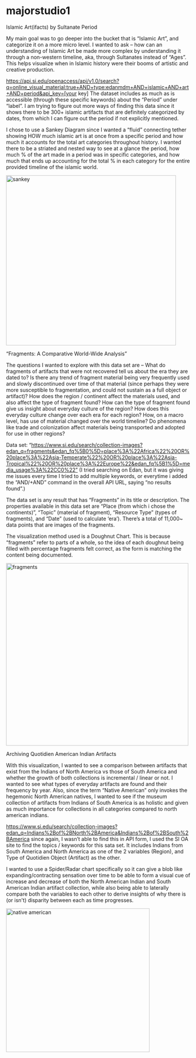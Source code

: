 # majorstudio1

Islamic Art(ifacts) by Sultanate Period

My main goal was to go deeper into the bucket that is “Islamic Art”, and categorize it on a more micro level. I wanted to ask – how can an understanding of Islamic Art be made more complex by understanding it through a non-western timeline, aka, through Sultanates instead of “Ages”. This helps visualize when in Islamic history were their booms of artistic and creative production.

https://api.si.edu/openaccess/api/v1.0/search?q=online_visual_material:true+AND+type:edanmdm+AND+islamic+AND+art+AND+period&api_key=[your key]
The dataset includes as much as is accessible (through these specific keywords) about the “Period” under “label”. I am trying to figure out more ways of finding this data since it shows there to be 300+ islamic artifacts that are definitely categorized by dates, from which I can figure out the period if not explicitly mentioned.

I chose to use a Sankey Diagram since I wanted a “fluid” connecting tether showing HOW much islamic art is at once from a specific period and how much it accounts for the total art categories throughout history. I wanted there to be a striated and nested way to see at a glance the period, how much % of the art made in a period was in specific categories, and how much that ends up accounting for the total % in each category for the entire provided timeline of the islamic world.

<img width="464" alt="sankey" src="https://github.com/user-attachments/assets/20335b91-98b3-4ce4-84e7-5001ba566986">

“Fragments: A Comparative World-Wide Analysis”


The questions I wanted to explore with this data set are – 
What do fragments of artifacts that were not recovered tell us about the era they are dated to?
Is there any trend of fragment material being very frequently used and slowly discontinued over time of that material (since perhaps they were more susceptible to fragmentation, and could not sustain as a full object or artifact)?
How does the region / continent affect the materials used, and also affect the type of fragment found?
How can the type of fragment found give us insight about everyday culture of the region? 
How does this everyday culture change over each era for each region? 
How, on a macro level, has use of material changed over the world timeline? Do phenomena like trade and colonization affect materials being transported and adopted for use in other regions?


Data set: “https://www.si.edu/search/collection-images?edan_q=fragments&edan_fq%5B0%5D=place%3A%22Africa%22%20OR%20place%3A%22Asia-Temperate%22%20OR%20place%3A%22Asia-Tropical%22%20OR%20place%3A%22Europe%22&edan_fq%5B1%5D=media_usage%3A%22CC0%22”
(I tried searching on Edan, but it was giving me issues every time I tried to add multiple keywords, or everytime i added the “AND/+AND” command in the overall API URL, saying “no results found”.)

The data set is any result that has “Fragments” in its title or description. The properties available in this data set are “Place (from which i chose the continents)”, “Topic” (material of fragment), “Resource Type” (types of fragments), and “Date” (used to calculate ‘era’). There’s a total of 11,000~ data points that are images of the fragments.


The visualization method used is a Doughnut Chart. This is because “fragments” refer to parts of a whole, so the idea of each doughnut being filled with percentage fragments felt correct, as the form is matching the content being documented.

<img width="498" alt="fragments" src="https://github.com/user-attachments/assets/8c07393a-9aa1-4abc-8a61-1ffbfb37d807">

Archiving Quotidien American Indian Artifacts

With this visualization, I wanted to see a comparison between artifacts that exist from the Indians of North America vs those of South America and whether the growth of both collections is incremental / linear or not. I wanted to see what types of everyday artifacts are found and their frequency by year. Also, since the term “Native American” only invokes the hegemonic North American natives, I wanted to see if the museum collection of artifacts from Indians of South America is as holistic and given as much importance for collections in all categories compared to north american indians.

https://www.si.edu/search/collection-images?edan_q=Indians%2Bof%2BNorth%2BAmerica&Indians%2Bof%2BSouth%2BAmerica since again, I wasn’t able to find this in API form, I used the SI OA site to find the topics / keywords for this sata set. It includes Indians from South America and North America as one of the 2 variables (Region), and Type of Quotidien Object (Artifact) as the other.

I wanted to use a Spider/Radar chart specifically so it can give a blob like expanding/contracting sensation over time to be able to form a visual cue of increase and decrease of both the North American Indian and South American Indian artifact collection, while also being able to laterally compare both the variables to each other to derive insights of why there is (or isn't) disparity between each as time progresses. 

<img width="392" alt="native american" src="https://github.com/user-attachments/assets/575e59b4-8d45-4d97-afa7-d34d8da262a4">
